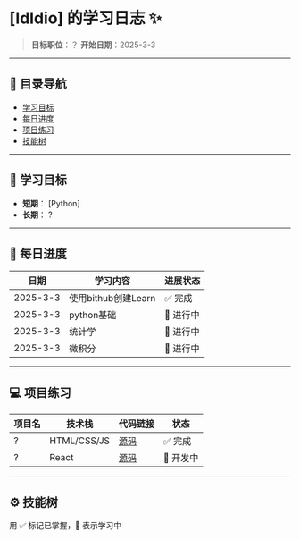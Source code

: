 # [ldldio] 的学习日志 ✨

> **目标职位**：？
> **开始日期**：2025-3-3  

---

## 📌 目录导航
- [学习目标](#-学习目标)
- [每日进度](#-每日进度)
- [项目练习](#-项目练习)
- [技能树](#-----技能树)

---

## 🎯 学习目标
- **短期**： [Python]
- **长期**： ?

---

## 📅 每日进度

| 日期     | 学习内容              | 进展状态 |
|----------|-----------------------|----------|
| 2025-3-3 | 使用bithub创建Learn   |✅ 完成   |
| 2025-3-3 | python基础            |🌱 进行中 |
| 2025-3-3 | 统计学                 |🌱 进行中 |
| 2025-3-3 | 微积分                 |🌱 进行中 |
---

## 💻 项目练习

| 项目名          | 技术栈       | 代码链接                      | 状态   |
|-----------------|--------------|-------------------------------|--------|
| ?               | HTML/CSS/JS  | [源码](https://...)           | ✅ 完成 |
| ?               | React        | [源码](https://...)           | 🌱 开发中 |

---

## ⚙️ 技能树
用 ✅ 标记已掌握，🌱 表示学习中
